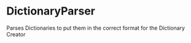 DictionaryParser
================

Parses Dictionaries to put them in the correct format for the Dictionary Creator
